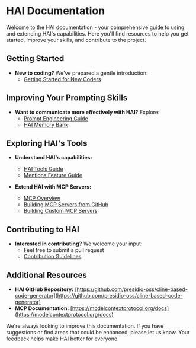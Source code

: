 # HAI Documentation

Welcome to the HAI documentation - your comprehensive guide to using and extending HAI's capabilities. Here you'll find resources to help you get started, improve your skills, and contribute to the project.

## Getting Started

-   **New to coding?** We've prepared a gentle introduction:
    -   [Getting Started for New Coders](getting-started-new-coders/README.md)

## Improving Your Prompting Skills

-   **Want to communicate more effectively with HAI?** Explore:
    -   [Prompt Engineering Guide](prompting/README.md)
    -   [HAI Memory Bank](prompting/custom%20instructions%20library/hai-memory-bank.md)

## Exploring HAI's Tools

-   **Understand HAI's capabilities:**

    -   [HAI Tools Guide](tools/hai-tools-guide.md)
    -   [Mentions Feature Guide](tools/mentions-guide.md)

-   **Extend HAI with MCP Servers:**
    -   [MCP Overview](mcp/README.md)
    -   [Building MCP Servers from GitHub](mcp/mcp-server-from-github.md)
    -   [Building Custom MCP Servers](mcp/mcp-server-from-scratch.md)

## Contributing to HAI

-   **Interested in contributing?** We welcome your input:
    -   Feel free to submit a pull request
    -   [Contribution Guidelines](../CONTRIBUTING.md)

## Additional Resources

-   **HAI GitHub Repository:** [https://github.com/presidio-oss/cline-based-code-generator](https://github.com/presidio-oss/cline-based-code-generator)
-   **MCP Documentation:** [https://modelcontextprotocol.org/docs](https://modelcontextprotocol.org/docs)

We're always looking to improve this documentation. If you have suggestions or find areas that could be enhanced, please let us know. Your feedback helps make HAI better for everyone.
